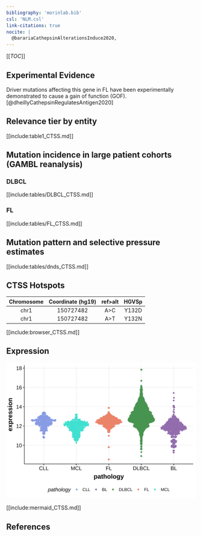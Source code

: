 ```yaml
---
bibliography: 'morinlab.bib'
csl: 'NLM.csl'
link-citations: true
nocite: |
  @barariaCathepsinAlterationsInduce2020, 
---
```

[[_TOC_]]



## Experimental Evidence

Driver mutations affecting this gene in FL have been experimentally demonstrated to cause a gain of function (GOF).[@dheillyCathepsinRegulatesAntigen2020]

## Relevance tier by entity

[[include:table1_CTSS.md]]

## Mutation incidence in large patient cohorts (GAMBL reanalysis)

### DLBCL
[[include:tables/DLBCL_CTSS.md]]

### FL
[[include:tables/FL_CTSS.md]]

## Mutation pattern and selective pressure estimates

[[include:tables/dnds_CTSS.md]]

## CTSS Hotspots

| Chromosome |Coordinate (hg19) | ref>alt | HGVSp | 
 | :---:| :---: | :--: | :---: |
| chr1 | 150727482 | A>C | Y132D |
| chr1 | 150727482 | A>T | Y132N |

[[include:browser_CTSS.md]]

## Expression
![](images/gene_expression/CTSS_by_pathology.svg)
<!-- ORIGIN: barariaCathepsinAlterationsInduce2020c -->
<!-- FL: barariaCathepsinAlterationsInduce2020c -->

[[include:mermaid_CTSS.md]]

## References
